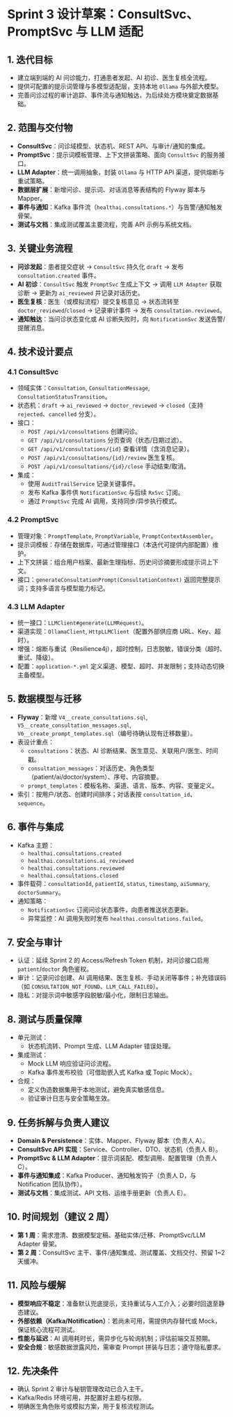 # Sprint 3 设计草案：ConsultSvc、PromptSvc 与 LLM 适配

## 1. 迭代目标
- 建立端到端的 AI 问诊能力，打通患者发起、AI 初诊、医生复核全流程。
- 提供可配置的提示词管理与多模型适配层，支持本地 `Ollama` 与外部大模型。
- 完善问诊过程的审计追踪、事件流与通知触达，为后续处方模块奠定数据基础。

## 2. 范围与交付物
- **ConsultSvc**：问诊域模型、状态机、REST API、与审计/通知的集成。
- **PromptSvc**：提示词模板管理、上下文拼装策略、面向 `ConsultSvc` 的服务接口。
- **LLM Adapter**：统一调用抽象，封装 `Ollama` 与 HTTP API 渠道，提供熔断与重试策略。
- **数据层扩展**：新增问诊、提示词、对话消息等表结构的 Flyway 脚本与 Mapper。
- **事件与通知**：Kafka 事件流（`healthai.consultations.*`）与告警/通知触发骨架。
- **测试与文档**：集成测试覆盖主要流程，完善 API 示例与系统文档。

## 3. 关键业务流程
- **问诊发起**：患者提交症状 → `ConsultSvc` 持久化 `draft` → 发布 `consultation.created` 事件。
- **AI 初诊**：`ConsultSvc` 触发 `PromptSvc` 生成上下文 → 调用 `LLM Adapter` 获取诊断 → 更新为 `ai_reviewed` 并记录对话历史。
- **医生复核**：医生（或模拟流程）提交复核意见 → 状态流转至 `doctor_reviewed`/`closed` → 记录审计事件 → 发布 `consultation.reviewed`。
- **通知触达**：当问诊状态变化或 AI 诊断失败时，向 `NotificationSvc` 发送告警/提醒消息。

## 4. 技术设计要点
### 4.1 ConsultSvc
- 领域实体：`Consultation`, `ConsultationMessage`, `ConsultationStatusTransition`。
- 状态机：`draft` → `ai_reviewed` → `doctor_reviewed` → `closed`（支持 `rejected`、`cancelled` 分支）。
- 接口：
  - `POST /api/v1/consultations` 创建问诊。
  - `GET /api/v1/consultations` 分页查询（状态/日期过滤）。
  - `GET /api/v1/consultations/{id}` 查看详情（含消息记录）。
  - `POST /api/v1/consultations/{id}/review` 医生复核。
  - `POST /api/v1/consultations/{id}/close` 手动结束/取消。
- 集成：
  - 使用 `AuditTrailService` 记录关键事件。
  - 发布 Kafka 事件供 `NotificationSvc` 与后续 `RxSvc` 订阅。
  - 通过 `PromptSvc` 完成 AI 调用，支持同步/异步执行模式。

### 4.2 PromptSvc
- 管理对象：`PromptTemplate`, `PromptVariable`, `PromptContextAssembler`。
- 提示词模板：存储在数据库，可通过管理接口（本迭代可提供内部配置）维护。
- 上下文拼装：组合用户档案、最新生理指标、历史问诊摘要形成提示词上下文。
- 接口：`generateConsultationPrompt(ConsultationContext)` 返回完整提示词；支持多语言与模型能力标记。

### 4.3 LLM Adapter
- 统一接口：`LLMClient#generate(LLMRequest)`。
- 渠道实现：`OllamaClient`, `HttpLLMClient`（配置外部供应商 URL、Key、超时）。
- 增强：熔断与重试（Resilience4j），超时控制，日志脱敏，错误分类（超时、重试、降级）。
- 配置：`application-*.yml` 定义渠道、模型、超时、并发限制；支持动态切换主备模型。

## 5. 数据模型与迁移
- **Flyway**：新增 `V4__create_consultations.sql`, `V5__create_consultation_messages.sql`, `V6__create_prompt_templates.sql`（编号待确认现有迁移数量）。
- 表设计重点：
  - `consultations`：状态、AI 诊断结果、医生意见、关联用户/医生、时间戳。
  - `consultation_messages`：对话历史、角色类型（patient/ai/doctor/system）、序号、内容摘要。
  - `prompt_templates`：模板名称、渠道、语言、版本、内容、变量定义。
- 索引：按用户/状态、创建时间排序；对话表按 `consultation_id`、`sequence`。

## 6. 事件与集成
- Kafka 主题：
  - `healthai.consultations.created`
  - `healthai.consultations.ai_reviewed`
  - `healthai.consultations.reviewed`
  - `healthai.consultations.closed`
- 事件载荷：`consultationId`, `patientId`, `status`, `timestamp`, `aiSummary`, `doctorSummary`。
- 通知策略：
  - `NotificationSvc` 订阅问诊状态事件，向患者推送状态更新。
  - 异常监控：AI 调用失败时发布 `healthai.consultations.failed`。

## 7. 安全与审计
- 认证：延续 Sprint 2 的 Access/Refresh Token 机制，对问诊接口启用 `patient`/`doctor` 角色鉴权。
- 审计：记录问诊创建、AI 调用结果、医生复核、手动关闭等事件；补充错误码（如 `CONSULTATION_NOT_FOUND`、`LLM_CALL_FAILED`）。
- 隐私：对提示词中敏感字段脱敏/最小化，限制日志输出。

## 8. 测试与质量保障
- 单元测试：
  - 状态机流转、Prompt 生成、LLM Adapter 错误处理。
- 集成测试：
  - Mock LLM 响应验证问诊流程。
  - Kafka 事件发布校验（可借助嵌入式 Kafka 或 Topic Mock）。
- 合规：
  - 定义伪造数据集用于本地测试，避免真实敏感信息。
  - 验证审计日志与安全策略生效。

## 9. 任务拆解与负责人建议
- **Domain & Persistence**：实体、Mapper、Flyway 脚本（负责人 A）。
- **ConsultSvc API 实现**：Service、Controller、DTO、状态机（负责人 B）。
- **PromptSvc & LLM Adapter**：提示词装配、模型调用、配置管理（负责人 C）。
- **事件与通知集成**：Kafka Producer、通知触发钩子（负责人 D，与 Notification 团队协作）。
- **测试与文档**：集成测试、API 文档、运维手册更新（负责人 E）。

## 10. 时间规划（建议 2 周）
- **第 1 周**：需求澄清、数据模型定稿、基础实体/迁移、PromptSvc/LLM Adapter 骨架。
- **第 2 周**：ConsultSvc 主干、事件/通知集成、测试覆盖、文档交付、预留 1~2 天缓冲。

## 11. 风险与缓解
- **模型响应不稳定**：准备默认兜底提示，支持重试与人工介入；必要时回退至静态建议。
- **外部依赖（Kafka/Notification）**：若尚未可用，需提供内存替代或 Mock，保证核心流程可测试。
- **性能与延迟**：AI 调用耗时长，需异步化与轮询机制；评估前端交互预期。
- **安全合规**：敏感数据泄露风险，需审查 Prompt 拼装与日志；遵守隐私要求。

## 12. 先决条件
- 确认 Sprint 2 审计与秘钥管理改动已合入主干。
- Kafka/Redis 环境可用，并配置好主题与权限。
- 明确医生角色账号或模拟方案，用于复核流程测试。
